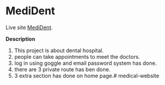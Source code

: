 # MediDent

Live site [MediDent](https://pensive-edison-f8b4f9.netlify.app/).

**Description**

1. This project is about dental hospital.
2. people can take appointments to meet the doctors.
3. log in using goggle and email password system has done.
4. there are 3 private route has ben done.
5. 3 extra section has done on home page.#   m e d i c a l - w e b s i t e  
 